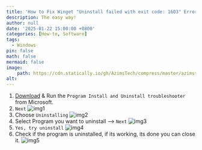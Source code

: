 ```yaml
---
title: 'How to Fix Winget "Uninstall failed with exit code: 1603" Error'
description: The easy way!
author: null
date: '2025-01-22 15:00:00 +0800'
categories: [How-to, Software]
tags:
  - Windows
pin: false
math: false
mermaid: false
image:
    path: https://cdn.statically.io/gh/AzimsTech/compress/master/azimstech.github.io/winget-cli-banner.png
alt:
---
```


1. [Download](https://support.microsoft.com/en-us/topic/fix-problems-that-block-programs-from-being-installed-or-removed-cca7d1b6-65a9-3d98-426b-e9f927e1eb4d) & Run the `Program Install and Uninstall troubleshooter` from Microsoft.
2. `Next`
  ![img1](https://cdn.statically.io/gh/AzimsTech/compress/master/azimstech.github.io/troubleshooter1.png)
3. Choose `Uninstalling`
  ![img2](https://cdn.statically.io/gh/AzimsTech/compress/master/azimstech.github.io/troubleshooter2.png)
4. Select Program you want to uninstall --> `Next`
  ![img3](https://cdn.statically.io/gh/AzimsTech/compress/master/azimstech.github.io/troubleshooter3.png)  
5. `Yes, try uninstall`
  ![img4](https://cdn.statically.io/gh/AzimsTech/compress/master/azimstech.github.io/troubleshooter4.png)
6. Check if the program is uninstalled, if its working, its done you can close it.
  ![img5](https://cdn.statically.io/gh/AzimsTech/compress/master/azimstech.github.io/troubleshooter5.png)  
